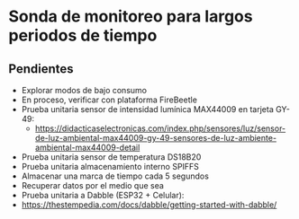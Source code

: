 # Sonda de monitoreo para largos periodos de tiempo

## Pendientes

- Explorar modos de bajo consumo
 - En proceso, verificar con plataforma FireBeetle
- Prueba unitaria sensor de intensidad lumínica MAX44009 en tarjeta GY-49:
  - https://didacticaselectronicas.com/index.php/sensores/luz/sensor-de-luz-ambiental-max44009-gy-49-sensores-de-luz-ambiente-ambiental-max44009-detail
- Prueba unitaria sensor de temperatura DS18B20
- Prueba unitaria almacenamiento interno SPIFFS
 - Almacenar una marca de tiempo cada 5 segundos
 - Recuperar datos por el medio que sea
- Prueba unitaria a Dabble (ESP32 + Celular):
 - https://thestempedia.com/docs/dabble/getting-started-with-dabble/

